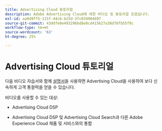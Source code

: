 ```yaml
---
title: Advertising Cloud 튜토리얼
description: Adobe Advertising Cloud에 대한 비디오 및 튜토리얼 모음입니다.
exl-id: aa9d9ff5-115f-44c6-b23d-3fc034904697
source-git-commit: 43ddfe0e493296bd8e8cd415627a38d78fb55f9c
workflow-type: tm+mt
source-wordcount: '63'
ht-degree: 25%

---
```


# Advertising Cloud 튜토리얼

다음 비디오 자습서와 함께 [설명서](https://experienceleague.adobe.com/docs/advertising-cloud.html)을 사용하면 Advertising Cloud을 사용하여 보다 신속하게 고객 통찰력을 얻을 수 있습니다.

비디오를 사용할 수 있는 대상:

* Advertising Cloud DSP

* Advertising Cloud DSP 및 Advertising Cloud Search과 다른 Adobe Experience Cloud 제품 및 서비스와의 통합

<!--
See other -learn tutorials landing pages to get ideas for additional content
-->
